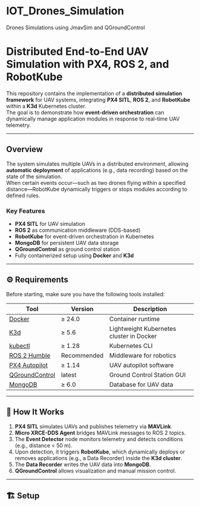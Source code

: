 # IOT_Drones_Simulation
Drones Simulations using JmavSim and QGroundControl

#  Distributed End-to-End UAV Simulation with PX4, ROS 2, and RobotKube

This repository contains the implementation of a **distributed simulation framework** for UAV systems, integrating **PX4 SITL**, **ROS 2**, and **RobotKube** within a **K3d** Kubernetes cluster.  
The goal is to demonstrate how **event-driven orchestration** can dynamically manage application modules in response to real-time UAV telemetry.

---

## Overview

The system simulates multiple UAVs in a distributed environment, allowing **automatic deployment** of applications (e.g., data recording) based on the state of the simulation.  
When certain events occur—such as two drones flying within a specified distance—RobotKube dynamically triggers or stops modules according to defined rules.

### Key Features
- **PX4 SITL** for UAV simulation  
- **ROS 2** as communication middleware (DDS-based)  
- **RobotKube** for event-driven orchestration in Kubernetes  
- **MongoDB** for persistent UAV data storage  
- **QGroundControl** as ground control station  
- Fully containerized setup using **Docker** and **K3d**

---

## ⚙️ Requirements

Before starting, make sure you have the following tools installed:

| Tool | Version | Description |
|------|----------|-------------|
| [Docker](https://www.docker.com/) | ≥ 24.0 | Container runtime |
| [K3d](https://k3d.io/) | ≥ 5.6 | Lightweight Kubernetes cluster in Docker |
| [kubectl](https://kubernetes.io/docs/tasks/tools/) | ≥ 1.28 | Kubernetes CLI |
| [ROS 2 Humble](https://docs.ros.org/en/humble/index.html) | Recommended | Middleware for robotics |
| [PX4 Autopilot](https://px4.io/) | ≥ 1.14 | UAV autopilot software |
| [QGroundControl](https://qgroundcontrol.com/) | latest | Ground Control Station GUI |
| [MongoDB](https://www.mongodb.com/) | ≥ 6.0 | Database for UAV data |

---

## 🧠 How It Works

1. **PX4 SITL** simulates UAVs and publishes telemetry via **MAVLink**.  
2. **Micro XRCE-DDS Agent** bridges MAVLink messages to ROS 2 topics.  
3. The **Event Detector** node monitors telemetry and detects conditions (e.g., distance < 50 m).  
4. Upon detection, it triggers **RobotKube**, which dynamically deploys or removes applications (e.g., a Data Recorder) inside the **K3d cluster**.  
5. The **Data Recorder** writes the UAV data into **MongoDB**.  
6. **QGroundControl** allows visualization and manual mission control.

---

## 🏗️ Setup



